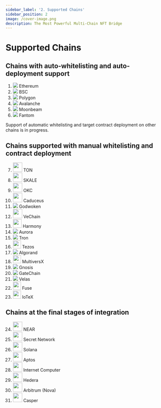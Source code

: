 ```yaml
---
sidebar_label: '2. Supported Chains'
sidebar_position: 2
image: /cover-image.png
description: The Most Powerful Multi-Chain NFT Bridge
---
```


# Supported Chains

## Chains with auto-whitelisting and auto-deployment support

1. <img src="../../../assets/chain/Etherium.svg" class="inline" /> Ethereum
2. <img src="../../../assets/chain/Binance.svg" class="inline" /> BSC
3. <img src="../../../assets/chain/Polygon.svg" class="inline" /> Polygon
4. <img src="../../../assets/chain/Avalanche.svg" class="inline" /> Avalanche
5. <img src="../../../assets/chain/Moonbeam.svg" class="inline" /> Moonbeam
6. <img src="../../../assets/chain/Fantom.svg" class="inline" /> Fantom

Support of automatic whitelisting and target contract deployment on other chains is in progress.

## Chains supported with manual whitelisting and contract deployment

7. <img src="../../../assets/chain/ton.svg" class="inline" width="30"/> TON
8. <img src="../../../assets/chain/Skale.png" class="inline" width="30"/> SKALE
9. <img src="../../../assets/chain/OKC.svg" class="inline" width="30"/> OKC
10. <img src="../../../assets/chain/caduceus.png" class="inline" width="30"/> Caduceus
11. <img src="../../../assets/chain/godwoken.svg" class="inline" /> Godwoken
12. <img src="../../../assets/chain/VeChain.png" class="inline" width="30"/> VeChain
13. <img src="../../../assets/chain/harmony.svg" class="inline" width="28"/> Harmony
14. <img src="../../../assets/chain/aurora.svg" class="inline" /> Aurora
15. <img src="../../../assets/chain/Tron.svg" class="inline" /> Tron
16. <img src="../../../assets/chain/Tezos.png" class="inline" width="26"/> Tezos
17. <img src="../../../assets/chain/Algarand.svg" class="inline" /> Algorand
18. <img src="../../../assets/chain/MultiversX.png" class="inline" width="26"/> MultiversX
19. <img src="../../../assets/chain/Gnosis.svg" class="inline" /> Gnosis
20. <img src="../../../assets/chain/GateChain.svg" class="inline" /> GateChain
21. <img src="../../../assets/chain/velas.svg" class="inline" /> Velas
22. <img src="../../../assets/chain/Fuse.png" class="inline" width="26"/> Fuse
23. <img src="../../../assets/chain/iotx.svg" class="inline" width="26"/> IoTeX

## Chains at the final stages of integration

24. <img src="../../../assets/chain/NEAR.png" class="inline" width="30"/> NEAR
24. <img src="../../../assets/chain/secret.svg" class="inline" width="30"/> Secret Network
25. <img src="../../../assets/chain/Solana.svg" class="inline" width="30"/> Solana
26. <img src="../../../assets/chain/Aptos.png" class="inline" width="30"/> Aptos
27. <img src="../../../assets/chain/InternetComputer.svg" class="inline" width="30"/> Internet Computer
28. <img src="../../../assets/chain/Hedera.svg" class="inline" width="30"/> Hedera
29. <img src="../../../assets/chain/Arbitrum.jpg" class="inline" width="30"/> Arbitrum (Nova)
30. <img src="../../../assets/chain/Casper.svg" class="inline" width="30"/> Casper